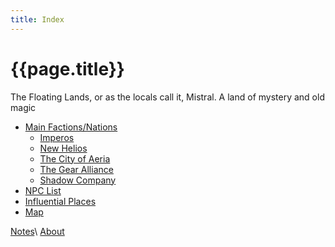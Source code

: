 ```yaml
---
title: Index
---
```


# {{page.title}}

The Floating Lands, or as the locals call it, Mistral. A land of mystery and old magic

- [Main Factions/Nations](Factions/Summary)
  - [Imperos](Factions/Imperos/Summary)
  - [New Helios](<Factions/New_Helios/Summary>)
  - [The City of Aeria](<Factions/The_City_of_Aeria/Summary>)
  - [The Gear Alliance](<Factions/The_Gear_Alliance/Summary>)
  - [Shadow Company](<Factions/Shadow_Company/Summary>)
- [NPC List](NPCs/index)
- [Influential Places]()
- [Map]()

[Notes](notes)\\
[About](about)
